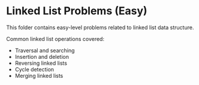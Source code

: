 # Linked List Problems (Easy)

This folder contains easy-level problems related to linked list data structure.

Common linked list operations covered:
- Traversal and searching
- Insertion and deletion
- Reversing linked lists
- Cycle detection
- Merging linked lists